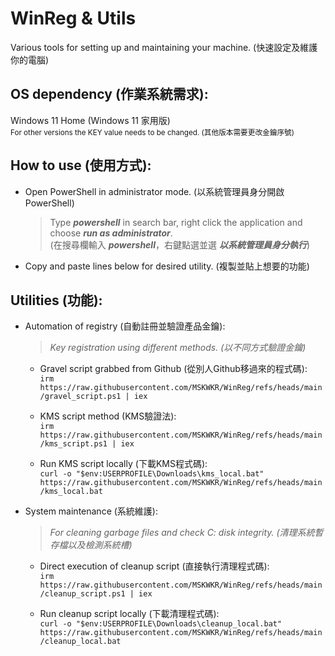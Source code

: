 # WinReg & Utils
Various tools for setting up and maintaining your machine. (快速設定及維護你的電腦)

## OS dependency (作業系統需求):
Windows 11 Home (Windows 11 家用版)<br>
<sub>For other versions the KEY value needs to be changed. (其他版本需要更改金鑰序號)</sub>

## How to use (使用方式):
- Open PowerShell in administrator mode. (以系統管理員身分開啟PowerShell)
  >Type ***powershell*** in search bar, right click the application and choose ***run as administrator***.<br>
  >(在搜尋欄輸入 ***powershell***，右鍵點選並選 ***以系統管理員身分執行***)
- Copy and paste lines below for desired utility. (複製並貼上想要的功能)

## Utilities (功能):
- Automation of registry (自動註冊並驗證產品金鑰):
  >*Key registration using different methods. (以不同方式驗證金鑰)*
  - Gravel script grabbed from Github (從別人Github移過來的程式碼):<br>
    `irm https://raw.githubusercontent.com/MSKWKR/WinReg/refs/heads/main/gravel_script.ps1 | iex`
    
  - KMS script method (KMS驗證法):<br>
    `irm https://raw.githubusercontent.com/MSKWKR/WinReg/refs/heads/main/kms_script.ps1 | iex`
    
  - Run KMS script locally (下載KMS程式碼):<br>
    `curl -o "$env:USERPROFILE\Downloads\kms_local.bat" https://raw.githubusercontent.com/MSKWKR/WinReg/refs/heads/main/kms_local.bat`
    
- System maintenance (系統維護):<br>
  >*For cleaning garbage files and check C: disk integrity. (清理系統暫存檔以及檢測系統槽)*
  - Direct execution of cleanup script (直接執行清理程式碼):<br>
    `irm https://raw.githubusercontent.com/MSKWKR/WinReg/refs/heads/main/cleanup_script.ps1 | iex`
    
  - Run cleanup script locally (下載清理程式碼):<br>
    `curl -o "$env:USERPROFILE\Downloads\cleanup_local.bat" https://raw.githubusercontent.com/MSKWKR/WinReg/refs/heads/main/cleanup_local.bat`
